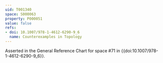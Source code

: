 ```yaml
---
uid: T001340
space: S000063
property: P000051
value: false
refs:
- doi: 10.1007/978-1-4612-6290-9_6
  name: Counterexamples in Topology
---
```


Asserted in the General Reference Chart for space #71 in
{{doi:10.1007/978-1-4612-6290-9_6}}.
